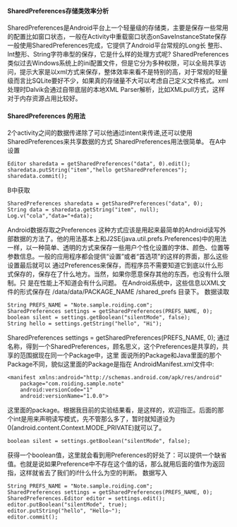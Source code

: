#### SharedPreferences存储类效率分析
SharedPreferences是Android平台上一个轻量级的存储类，主要是保存一些常用的配置比如窗口状态，一般在Activity中重载窗口状态onSaveInstanceState保存一般使用SharedPreferences完成，它提供了Android平台常规的Long长 整形、Int整形、String字符串型的保存，它是什么样的处理方式呢?
SharedPreferences类似过去Windows系统上的ini配置文件，但是它分为多种权限，可以全局共享访问，提示大家是以xml方式来保存，整体效率来看不是特别的高，对于常规的轻量级而言比SQLite要好不少，如果真的存储量不大可以考虑自己定义文件格式。xml 处理时Dalvik会通过自带底层的本地XML Parser解析，比如XMLpull方式，这样对于内存资源占用比较好。
#### SharedPreferences 的用法
2个activity之间的数据传递除了可以他通过intent来传递,还可以使用SharedPreferences来共享数据的方式
SharedPreferences用法很简单。
在A中设置
```  
Editor sharedata = getSharedPreferences("data", 0).edit();
sharedata.putString("item","hello getSharedPreferences");
sharedata.commit();
```
B中获取
```  
SharedPreferences sharedata = getSharedPreferences("data", 0);
String data = sharedata.getString("item", null);
Log.v("cola","data="+data);
```
Android数据存取之Preferences
这种方式应该是用起来最简单的Android读写外部数据的方法了。他的用法基本上和J2SE(java.util.prefs.Preferences)中的用法一样，以一种简单、透明的方式来保存一些用户个性化设置的字体、颜色、位置等参数信息。一般的应用程序都会提供“设置”或者“首选项”的这样的界面，那么这些设置最后就可以 通过Preferences来保存，而程序员不需要知道它到底以什么形式保存的，保存在了什么地方。当然，如果你愿意保存其他的东西，也没有什么限制。只 是在性能上不知道会有什么问题。
在Android系统中，这些信息以XML文件的形式保存在 /data/data/PACKAGE_NAME /shared_prefs 目录下。
数据读取
```  
String PREFS_NAME = "Note.sample.roiding.com";
SharedPreferences settings = getSharedPreferences(PREFS_NAME, 0);
boolean silent = settings.getBoolean("silentMode", false); 
String hello = settings.getString("hello", "Hi");
```
SharedPreferences settings = getSharedPreferences(PREFS_NAME, 0);
通过名称，得到一个SharedPreferences，顾名思义，这个Preferences是共享的，共享的范围据现在同一个Package中，这里 面说所的Package和Java里面的那个Package不同，貌似这里面的Package是指在
AndroidManifest.xml文件中:
```  
<manifest xmlns:android="http://schemas.android.com/apk/res/android"
	package="com.roiding.sample.note"
	android:versionCode="1"
	android:versionName="1.0.0">
```
这里面的package。根据我目前的实验结果看，是这样的，欢迎指正。后面的那个int是用来声明读写模式，先不管那么多了，暂时就知道设为0(android.content.Context.MODE_PRIVATE)就可以了。 
```  
boolean silent = settings.getBoolean("silentMode", false);
```
获得一个boolean值，这里就会看到用Preferences的好处了：可以提供一个缺省值。也就是说如果Preference中不存在这个值的话，那么就用后面的值作为返回指，这样就省去了我们的if什么什么为空的判断。
数据写入
```  
String PREFS_NAME = "Note.sample.roiding.com";
SharedPreferences settings = getSharedPreferences(PREFS_NAME, 0);
SharedPreferences.Editor editor = settings.edit();
editor.putBoolean("silentMode", true);
editor.putString("hello", "Hello~");
editor.commit();
```
